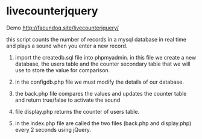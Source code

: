 # livecounterjquery

Demo http://facundoq.site/livecounterjquery/

this script counts the number of records in a mysql database in real time and plays a sound when you enter a new record.

1. import the createdb.sql file into phpmyadmin. in this file we create a new database, the users table and the counter secondary table that we will use to store the value for comparison. 

2. in the configdb.php file we must modify the details of our database.

3. the back.php file compares the values and updates the counter table and return true/false to activate the sound

3. file display.php returns the counter of users table.

4. in the index.php file are called the two files (back.php and display.php) every 2 seconds using jQuery.

